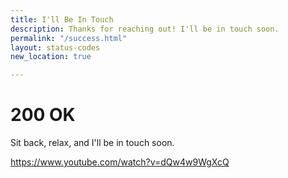 ```yaml
---
title: I'll Be In Touch
description: Thanks for reaching out! I'll be in touch soon.
permalink: "/success.html"
layout: status-codes
new_location: true

---
```

# 200 OK
Sit back, relax, and I'll be in touch soon.

https://www.youtube.com/watch?v=dQw4w9WgXcQ